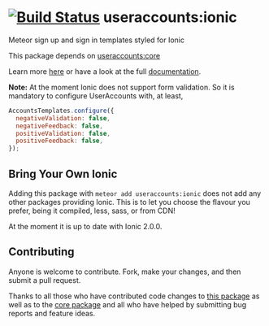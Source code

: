 [![Build Status](https://travis-ci.org/meteor-useraccounts/ionic.svg?branch=master)](https://travis-ci.org/meteor-useraccounts/ionic)
useraccounts:ionic
==================

Meteor sign up and sign in templates styled for Ionic

This package depends on [useraccounts:core](https://atmospherejs.com/useraccounts/core)

Learn more [here](http://useraccounts.meteor.com) or have a look at the full [documentation](https://github.com/meteor-useraccounts/core).

**Note:** At the moment Ionic does not support form validation.
So it is mandatory to configure UserAccounts with, at least,

```javascript
AccountsTemplates.configure({
  negativeValidation: false,
  negativeFeedback: false,
  positiveValidation: false,
  positiveFeedback: false,
});
```


## Bring Your Own Ionic

Adding this package with `meteor add useraccounts:ionic` does not add any other packages providing Ionic. This is to let you choose the flavour you prefer, being it compiled, less, sass, or from CDN!

At the moment it is up to date with Ionic 2.0.0.


## Contributing

Anyone is welcome to contribute. Fork, make your changes, and then submit a pull request.

Thanks to all those who have contributed code changes to [this package](https://github.com/meteor-useraccounts/ionic/graphs/contributors) as well as to the [core package](https://github.com/meteor-useraccounts/core/graphs/contributors) and all who have helped by submitting bug reports and feature ideas.
